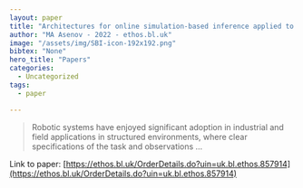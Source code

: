 ```yaml
---
layout: paper
title: "Architectures for online simulation-based inference applied to robot motion planning"
author: "MA Asenov - 2022 - ethos.bl.uk"
image: "/assets/img/SBI-icon-192x192.png"
bibtex: "None"
hero_title: "Papers"
categories:
  - Uncategorized
tags:
  - paper

---
```

>Robotic systems have enjoyed significant adoption in industrial and field applications in structured environments, where clear specifications of the task and observations …

Link to paper: [https://ethos.bl.uk/OrderDetails.do?uin=uk.bl.ethos.857914](https://ethos.bl.uk/OrderDetails.do?uin=uk.bl.ethos.857914)


